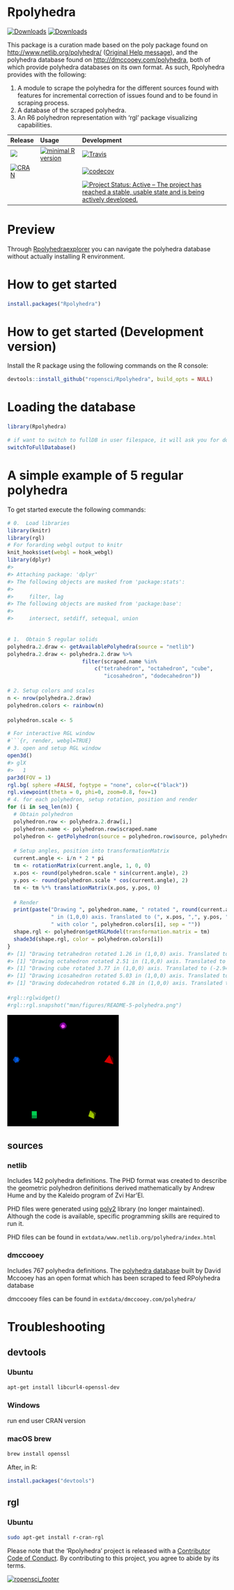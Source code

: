 
<!-- README.md is generated from README.Rmd. Please edit that file -->

# Rpolyhedra

[![Downloads](http://cranlogs.r-pkg.org/badges/Rpolyhedra?color=brightgreen)](http://www.r-pkg.org/pkg/Rpolyhedra)
[![Downloads](http://cranlogs.r-pkg.org/badges/grand-total/Rpolyhedra?color=brightgreen)](http://www.r-pkg.org/pkg/Rpolyhedra)

<!-- Polyhedra database scraped from publically available sources using R6 objects and 'rgl' visualizing capabilities. -->

This package is a curation made based on the poly package found on
<http://www.netlib.org/polyhedra/> ([Original Help
message](poly_original_help_message.html)), and the polyhedra database
found on <http://dmccooey.com/polyhedra>, both of which provide
polyhedra databases on its own format. As such, Rpolyhedra provides with
the following:

1.  A module to scrape the polyhedra for the different sources found
    with features for incremental correction of issues found and to be
    found in scraping process.
2.  A database of the scraped polyhedra.
3.  An R6 polyhedron representation with ‘rgl’ package visualizing
    capabilities.

| Release                                                                                                  | Usage                                                                                                    | Development                                                                                                                                                                                            |
| :------------------------------------------------------------------------------------------------------- | :------------------------------------------------------------------------------------------------------- | :----------------------------------------------------------------------------------------------------------------------------------------------------------------------------------------------------- |
| [![](https://badges.ropensci.org/157_status.svg)](https://github.com/ropensci/onboarding/issues/157)     | [![minimal R version](https://img.shields.io/badge/R%3E%3D-3.4.0-blue.svg)](https://cran.r-project.org/) | [![Travis](https://travis-ci.org/ropensci/Rpolyhedra.svg?branch=master)](https://travis-ci.org/ropensci/Rpolyhedra)                                                                                    |
| [![CRAN](http://www.r-pkg.org/badges/version/Rpolyhedra)](https://cran.r-project.org/package=Rpolyhedra) |                                                                                                          | [![codecov](https://codecov.io/gh/ropensci/Rpolyhedra/branch/master/graph/badge.svg)](https://codecov.io/gh/ropensci/Rpolyhedra)                                                                       |
|                                                                                                          |                                                                                                          | [![Project Status: Active – The project has reached a stable, usable state and is being actively developed.](https://www.repostatus.org/badges/latest/active.svg)](https://www.repostatus.org/#active) |

# Preview

Through
[Rpolyhedraexplorer](https://qbotics.shinyapps.io/rpolyhedra-explorer/)
you can navigate the polyhedra database without actually installing R
environment.

# How to get started

``` r
install.packages("Rpolyhedra")
```

# How to get started (Development version)

Install the R package using the following commands on the R console:

``` r
devtools::install_github("ropensci/Rpolyhedra", build_opts = NULL)
```

# Loading the database

``` r
library(Rpolyhedra)
```

``` r
# if want to switch to fullDB in user filespace, it will ask you for downloading the full database to your home directory
switchToFullDatabase()
```

# A simple example of 5 regular polyhedra

To get started execute the following commands:

``` r
# 0.  Load libraries
library(knitr)
library(rgl)
# For forarding webgl output to knitr
knit_hooks$set(webgl = hook_webgl)
library(dplyr)
#> 
#> Attaching package: 'dplyr'
#> The following objects are masked from 'package:stats':
#> 
#>     filter, lag
#> The following objects are masked from 'package:base':
#> 
#>     intersect, setdiff, setequal, union
```

``` r

# 1.  Obtain 5 regular solids
polyhedra.2.draw <- getAvailablePolyhedra(source = "netlib")
polyhedra.2.draw <- polyhedra.2.draw %>%
                        filter(scraped.name %in%
                            c("tetrahedron", "octahedron", "cube",
                               "icosahedron", "dodecahedron"))

# 2. Setup colors and scales
n <- nrow(polyhedra.2.draw)
polyhedron.colors <- rainbow(n)

polyhedron.scale <- 5
```

```` r
# For interactive RGL window
#```{r, render, webgl=TRUE}
# 3. open and setup RGL window
open3d()
#> glX 
#>   1
par3d(FOV = 1)
rgl.bg( sphere =FALSE, fogtype = "none", color=c("black"))
rgl.viewpoint(theta = 0, phi=0, zoom=0.8, fov=1)
# 4. for each polyhedron, setup rotation, position and render
for (i in seq_len(n)) {
  # Obtain polyhedron
  polyhedron.row <- polyhedra.2.draw[i,]
  polyhedron.name <- polyhedron.row$scraped.name
  polyhedron <- getPolyhedron(source = polyhedron.row$source, polyhedron.name)

  # Setup angles, position into transformationMatrix
  current.angle <- i/n * 2 * pi
  tm <- rotationMatrix(current.angle, 1, 0, 0)
  x.pos <- round(polyhedron.scale * sin(current.angle), 2)
  y.pos <- round(polyhedron.scale * cos(current.angle), 2)
  tm <- tm %*% translationMatrix(x.pos, y.pos, 0)

  # Render
  print(paste("Drawing ", polyhedron.name, " rotated ", round(current.angle, 2),
              " in (1,0,0) axis. Translated to (", x.pos, ",", y.pos, ",0)",
              " with color ", polyhedron.colors[i], sep = ""))
  shape.rgl <- polyhedron$getRGLModel(transformation.matrix = tm)
  shade3d(shape.rgl, color = polyhedron.colors[i])
}
#> [1] "Drawing tetrahedron rotated 1.26 in (1,0,0) axis. Translated to (4.76,1.55,0) with color #FF0000"
#> [1] "Drawing octahedron rotated 2.51 in (1,0,0) axis. Translated to (2.94,-4.05,0) with color #CCFF00"
#> [1] "Drawing cube rotated 3.77 in (1,0,0) axis. Translated to (-2.94,-4.05,0) with color #00FF66"
#> [1] "Drawing icosahedron rotated 5.03 in (1,0,0) axis. Translated to (-4.76,1.55,0) with color #0066FF"
#> [1] "Drawing dodecahedron rotated 6.28 in (1,0,0) axis. Translated to (0,5,0) with color #CC00FF"

#rgl::rglwidget()
#rgl::rgl.snapshot("man/figures/README-5-polyhedra.png")
````

![5-polyhedra](man/figures/README-5-polyhedra.png)

## sources

### netlib

Includes 142 polyhedra definitions. The PHD format was created to
describe the geometric polyhedron definitions derived mathematically by
Andrew Hume and by the Kaleido program of Zvi Har’El.

PHD files were generated using
[poly2](http://www.netlib.org/poly2/readme) library (no longer
maintained). Although the code is available, specific programming skills
are required to run it.

PHD files can be found in `extdata/www.netlib.org/polyhedra/index.html`

### dmccooey

Includes 767 polyhedra definitions. The [polyhedra
database](http://dmccooey.com/polyhedra/) built by David Mccooey has an
open format which has been scraped to feed RPolyhedra database

dmccooey files can be found in `extdata/dmccooey.com/polyhedra/`

# Troubleshooting

## devtools

### Ubuntu

``` bash
apt-get install libcurl4-openssl-dev
```

### Windows

run end user CRAN version

### macOS brew

``` bash
brew install openssl
```

After, in R:

``` r
install.packages("devtools")
```

## rgl

### Ubuntu

``` bash
sudo apt-get install r-cran-rgl
```

Please note that the ‘Rpolyhedra’ project is released with a
[Contributor Code of Conduct](CODE_OF_CONDUCT.md). By contributing to
this project, you agree to abide by its terms.

[![ropensci\_footer](https://ropensci.org/public_images/ropensci_footer.png)](https://ropensci.org)

